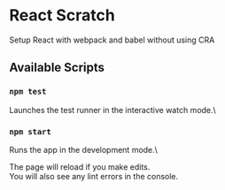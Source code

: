 # React Scratch

Setup React with webpack and babel without using CRA

## Available Scripts

### `npm test`

Launches the test runner in the interactive watch mode.\

### `npm start`

Runs the app in the development mode.\

The page will reload if you make edits.\
You will also see any lint errors in the console.
